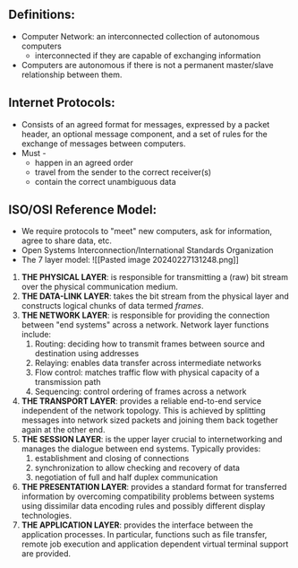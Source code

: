 ## Definitions:
- Computer Network: an interconnected collection of autonomous computers
	- interconnected if they are capable of exchanging information
- Computers are autonomous if there is not a permanent master/slave relationship between them. 

## Internet Protocols:
- Consists of an agreed format for messages, expressed by a packet header, an optional message component, and a set of rules for the exchange of messages between computers.
- Must -
	- happen in an agreed order
	- travel from the sender to the correct receiver(s)
	- contain the correct unambiguous data

## ISO/OSI Reference Model:
- We require protocols to "meet" new computers, ask for information, agree to share data, etc.
- Open Systems Interconnection/International Standards Organization
- The 7 layer model:
![[Pasted image 20240227131248.png]]
1. **THE PHYSICAL LAYER**: is responsible for transmitting a (raw) bit stream over the physical communication medium. 
2. **THE DATA-LINK LAYER**: takes the bit stream from the physical layer and constructs logical chunks of data termed *frames*.
3. **THE NETWORK LAYER**: is responsible for providing the connection between "end systems" across a network. Network layer functions include:
	1. Routing: deciding how to transmit frames between source and destination using addresses
	2. Relaying: enables data transfer across intermediate networks
	3. Flow control: matches traffic flow with physical capacity of a transmission path
	4. Sequencing: control ordering of frames across a network
4. **THE TRANSPORT LAYER**: provides a reliable end-to-end service independent of the network topology. This is achieved by splitting messages into network sized packets and joining them back together again at the other end.
5. **THE SESSION LAYER**: is the upper layer crucial to internetworking and manages the dialogue between end systems. Typically provides:
	1. establishment and closing of connections
	2. synchronization to allow checking and recovery of data
	3. negotiation of full and half duplex communication
6. **THE PRESENTATION LAYER**: provides a standard format for transferred information by overcoming compatibility problems between systems using dissimilar data encoding rules and possibly different display technologies. 
7. **THE APPLICATION LAYER**: provides the interface between the application processes. In particular, functions such as file transfer, remote job execution and application dependent virtual terminal support are provided.